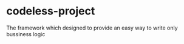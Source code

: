 # codeless-project
The framework which designed to provide an easy way to write only bussiness logic
